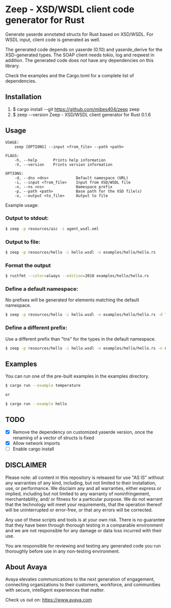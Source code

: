 # Zeep  - XSD/WSDL client code generator for Rust

Generate yaserde annotated structs for Rust based on XSD/WSDL. For WSDL input, client code is generated as well.

The generated code depends on yaserde (0.10) and yaserde_derive for the XSD-generated types. The SOAP client needs tokio, log and reqwest in addition. 
The generated code does *not* have any dependencies on this library.

Check the examples and the Cargo.toml for a complete list of dependencies.

## Installation

1. $ cargo install --git https://github.com/mibes404/zeep zeep
2. $ zeep --version
   Zeep - XSD/WSDL client generator for Rust 0.1.6

## Usage

```shell script
USAGE:
    zeep [OPTIONS] --input <from_file> --path <path>

FLAGS:
    -h, --help       Prints help information
    -V, --version    Prints version information

OPTIONS:
    -d, --dns <dns>            Default namespace (URL)
    -i, --input <from_file>    Input from XSD/WSDL file
    -n, --ns <ns>              Namespace prefix
    -p, --path <path>          Base path for the XSD file(s)
    -o, --output <to_file>     Output to file
```

Example usage:

### Output to stdout:
```bash
$ zeep -p resources/aic -i agent_wsdl.xml
```

### Output to file:
```bash
$ zeep -p resources/hello -i hello.wsdl -o examples/hello/hello.rs
```

### Format the output
```bash
$ rustfmt --color=always --edition=2018 examples/hello/hello.rs
```

### Define a default namespace:
No prefixes will be generated for elements matching the default namespace.

```bash
$ zeep -p resources/hello -i hello.wsdl -o examples/hello/hello.rs -d "http://learnwebservices.com/services/hello"
```

### Define a different prefix:
Use a different prefix than "tns" for the types in the default namespace.

```bash
$ zeep -p resources/hello -i hello.wsdl -o examples/hello/hello.rs -n ns1
```

## Examples

You can run one of the pre-built examples in the examples directory.

```bash
$ cargo run --example temperature 

or 

$ cargo run --example hello
```

## TODO

* [x] Remove the dependency on customized yaserde version, once the renaming of a vector of structs is fixed
* [x] Allow network imports 
* [ ] Enable cargo install

## DISCLAIMER

Please note: all content in this repository is released for use "AS IS" without any warranties of any kind, including, but not limited to their installation, use, or performance. We disclaim any and all warranties, either express or implied, including but not limited to any warranty of noninfringement, merchantability, and/ or fitness for a particular purpose. We do not warrant that the technology will meet your requirements, that the operation thereof will be uninterrupted or error-free, or that any errors will be corrected.

Any use of these scripts and tools is at your own risk. There is no guarantee that they have been through thorough testing in a comparable environment and we are not responsible for any damage or data loss incurred with their use.

You are responsible for reviewing and testing any generated code you run thoroughly before use in any non-testing environment.

## About Avaya

Avaya elevates communications to the next generation of engagement, connecting organizations to their customers, workforce, and communities with secure, intelligent experiences that matter.

Check us out on: https://www.avaya.com